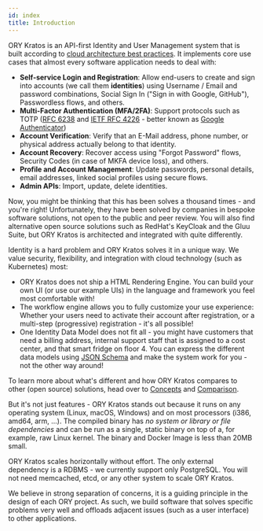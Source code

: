 ```yaml
---
id: index
title: Introduction
---
```


ORY Kratos is an API-first Identity and User Management system that is built according to [cloud architecture best
practices](../ecosystem/cloud-native.md). It implements core use cases that almost every software application
needs to deal with:

- **Self-service Login and Registration**: Allow end-users to create and sign into accounts (we call them **identities**) using Username / Email and 
    password combinations, Social Sign In ("Sign in with Google, GitHub"), Passwordless flows, and others.
- **Multi-Factor Authentication (MFA/2FA)**: Support protocols such as TOTP ([RFC 6238](https://tools.ietf.org/html/rfc6238) and [IETF RFC 4226](https://tools.ietf.org/html/rfc4226) - better known as [Google Authenticator](https://en.wikipedia.org/wiki/Google_Authenticator))
- **Account Verification**: Verify that an E-Mail address, phone number, or physical address actually belong to that identity.
- **Account Recovery**: Recover access using "Forgot Password" flows, Security Codes (in case of MKFA device loss), and others.
- **Profile and Account Management**: Update passwords, personal details, email addresses, linked social profiles using secure flows.
- **Admin APIs**: Import, update, delete identities.

Now, you might be thinking that this has been solves a thousand times - and you're right! Unfortunately, they have been solved
by companies in bespoke software solutions, not open to the public and peer review. You will also find alternative
open source solutions such as RedHat's KeyCloak and the Gluu Suite, but ORY Kratos is architected and integrated with
quite differently.

Identity is a hard problem and ORY Kratos solves it in a unique way. We value security, flexibility, and integration
with cloud technology (such as Kubernetes) most:

- ORY Kratos does not ship a HTML Rendering Engine. You can build your own UI (or use our example UIs) in the language
and framework you feel most comfortable with!
- The workflow engine allows you to fully customize your use experience: Whether your users need to activate their account
after registration, or a multi-step (progressive) registration - it's all possible!
- One Identity Data Model does not fit all - you might have customers that need a billing address, internal support
staff that is assigned to a cost center, and that smart fridge on floor 4. You can express the different data models
using [JSON Schema](https://json-schema.org/) and make the system work for you - not the other way around!

To learn more about what's different and how ORY Kratos compares to other (open source) solutions,
head over to [Concepts](./concepts/index.md) and [Comparison](./further-reading/comparison.md).

But it's not just features - ORY Kratos stands out because it runs on any operating system (Linux, macOS,
Windows) and on most processors (i386, amd64, arm, ...). The compiled binary has
_no system or library or file dependencies_ and can be run as a single, static
binary on top of a, for example, raw Linux kernel. The binary and Docker Image is
less than 20MB small.

ORY Kratos scales horizontally without effort. The only external dependency is a
RDBMS - we currently support only PostgreSQL. You will not need memcached, etcd,
or any other system to scale ORY Kratos.

We believe in strong separation of concerns, it is a guiding principle in the
design of each ORY project. As such, we build software that solves specific
problems very well and offloads adjacent issues (such as a user interface) to
other applications.
